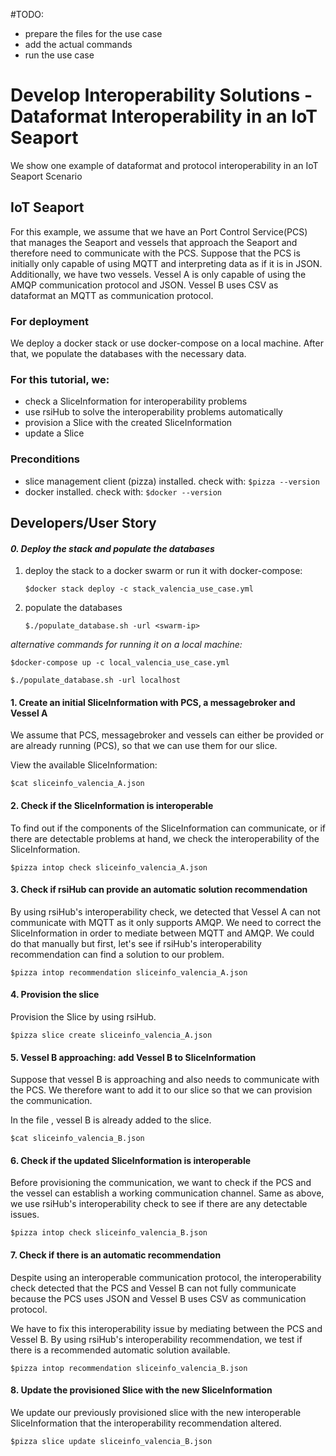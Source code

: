 #TODO: 
* prepare the files for the use case
* add the actual commands
* run the use case

# Develop Interoperability Solutions - Dataformat Interoperability in an IoT Seaport

We show one example of dataformat and protocol interoperability in an IoT Seaport Scenario

## IoT Seaport

For this example, we assume that we have an Port Control Service(PCS) that manages the Seaport and vessels that approach the Seaport and therefore need to communicate with the PCS.
Suppose that the PCS is initially only capable of using MQTT and interpreting data as if it is in JSON. Additionally, we have two vessels. Vessel A is only capable of using the AMQP communication protocol and JSON. Vessel B uses CSV as dataformat an MQTT as communication protocol.

### For deployment

We deploy a docker stack or use docker-compose on a local machine. After that, we populate the databases with the necessary data.

### For this tutorial, we:

- check a SliceInformation for interoperability problems
- use rsiHub to solve the interoperability problems automatically
- provision a Slice with the created SliceInformation
- update a Slice

### Preconditions
* slice management client (pizza) installed. check with: ```$pizza --version```
* docker installed. check with: ```$docker --version```

## Developers/User Story

#### *0. Deploy the stack and populate the databases*

1. deploy the stack to a docker swarm or run it with docker-compose:

    ```
    $docker stack deploy -c stack_valencia_use_case.yml
    ```
    
2. populate the databases

    ```
    $./populate_database.sh -url <swarm-ip>
    ```
   
*alternative commands for running it on a local machine:*

```
$docker-compose up -c local_valencia_use_case.yml
    
$./populate_database.sh -url localhost
```

#### 1. Create an initial SliceInformation with PCS, a messagebroker and Vessel A

We assume that PCS, messagebroker and vessels can either be provided or are already running (PCS), so that we can use them for our slice. 

View the available SliceInformation:

```
$cat sliceinfo_valencia_A.json
```

#### 2. Check if the SliceInformation is interoperable

To find out if the components of the SliceInformation can communicate, or if there are detectable problems at hand, we check the interoperability of the SliceInformation. 

```
$pizza intop check sliceinfo_valencia_A.json
```

#### 3. Check if rsiHub can provide an automatic solution recommendation

By using rsiHub's interoperability check, we detected that Vessel A can not communicate with MQTT as it only supports AMQP. We need to correct the SliceInformation in order to mediate between MQTT and AMQP. We could do that manually but first, let's see if rsiHub's interoperability recommendation can find a solution to our problem.

```
$pizza intop recommendation sliceinfo_valencia_A.json
```

#### 4. Provision the slice

Provision the Slice by using rsiHub.

```
$pizza slice create sliceinfo_valencia_A.json
```

#### 5. Vessel B approaching: add Vessel B to SliceInformation

Suppose that vessel B is approaching and also needs to communicate with the PCS. We therefore want to add it to our slice so that we can provision the communication. 

In the file <todo>, vessel B is already added to the slice.

```
$cat sliceinfo_valencia_B.json
```

#### 6. Check if the updated SliceInformation is interoperable
Before provisioning the communication, we want to check if the PCS and the vessel can establish a working communication channel. Same as above, we use rsiHub's interoperability check to see if there are any detectable issues.

```
$pizza intop check sliceinfo_valencia_B.json
``` 

#### 7. Check if there is an automatic recommendation

Despite using an interoperable communication protocol, the interoperability check detected that the PCS and Vessel B can not fully communicate because the PCS uses JSON and Vessel B uses CSV as communication protocol.

We have to fix this interoperability issue by mediating between the PCS and Vessel B. By using rsiHub's interoperability recommendation, we test if there is a recommended automatic solution available.

```
$pizza intop recommendation sliceinfo_valencia_B.json
```

#### 8. Update the provisioned Slice with the new SliceInformation

We update our previously provisioned slice with the new interoperable SliceInformation that the interoperability recommendation altered.

```
$pizza slice update sliceinfo_valencia_B.json
```